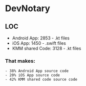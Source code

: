 # DevNotary



## LOC
  - Android App: 2853 - .kt files
  - iOS App: 1450 - .swift files
  - KMM shared Code: 3128 - .kt files
###  That makes:
    - 38% Android App source code
    - 20% iOS App source code
    - 42% KMM shared code source code
